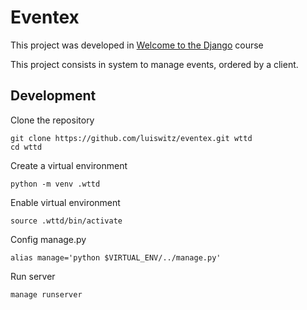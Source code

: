 # Eventex

This project was developed in [Welcome to the Django](http://welcometothedjango.com.br) course

This project consists in system to manage events, ordered by a client.

## Development

Clone the repository
```
git clone https://github.com/luiswitz/eventex.git wttd
cd wttd
```

Create a virtual environment
```
python -m venv .wttd
```

Enable virtual environment
```
source .wttd/bin/activate
```

Config manage.py
```
alias manage='python $VIRTUAL_ENV/../manage.py'
```

Run server
```
manage runserver
```
